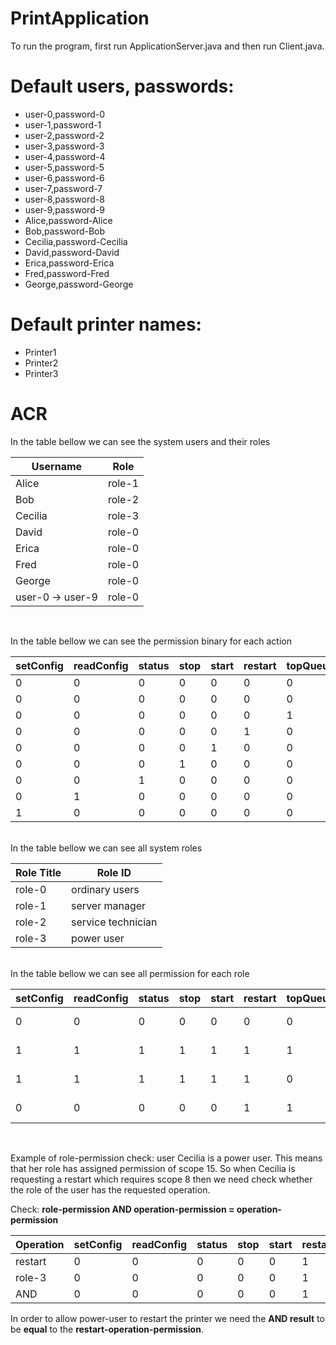 # PrintApplication

To run the program, first run ApplicationServer.java and then run Client.java.

# Default users, passwords:  

* user-0,password-0
* user-1,password-1
* user-2,password-2
* user-3,password-3
* user-4,password-4
* user-5,password-5
* user-6,password-6
* user-7,password-7
* user-8,password-8
* user-9,password-9
* Alice,password-Alice
* Bob,password-Bob
* Cecilia,password-Cecilia
* David,password-David
* Erica,password-Erica
* Fred,password-Fred
* George,password-George

# Default printer names:  

* Printer1
* Printer2
* Printer3

# ACR
In the table bellow we can see the system users and their roles

Username | Role 
--- | --- 
Alice | role-1 
Bob | role-2
Cecilia | role-3
David | role-0
Erica | role-0
Fred | role-0
George | role-0
user-0 -> user-9 | role-0
<br>

In the table bellow we can see the permission binary for each action

setConfig | readConfig | status | stop |start |  restart | topQueue | seeQueue | print | Decimal
--- | --- | --- | --- |--- |--- |--- |--- |--- | ---
0 | 0 | 0 | 0 | 0 | 0 | 0 | 0 | 1 | 1
0 | 0 | 0 | 0 | 0 | 0 | 0 | 1 | 0 | 2
0 | 0 | 0 | 0 | 0 | 0 | 1 | 0 | 0 | 4
0 | 0 | 0 | 0 | 0 | 1 | 0 | 0 | 0 | 8
0 | 0 | 0 | 0 | 1 | 0 | 0 | 0 | 0 | 16
0 | 0 | 0 | 1 | 0 | 0 | 0 | 0 | 0 | 32
0 | 0 | 1 | 0 | 0 | 0 | 0 | 0 | 0 | 64
0 | 1 | 0 | 0 | 0 | 0 | 0 | 0 | 0 | 128
1 | 0 | 0 | 0 | 0 | 0 | 0 | 0 | 0 | 256
<br>
In the table bellow we can see all system roles

Role Title | Role ID 
--- | --- |
role-0 | ordinary users 
role-1 | server manager 
role-2 | service technician
role-3 | power user 
<br>
In the table bellow we can see all permission for each role

setConfig | readConfig | status | stop | start | restart | topQueue | seeQueue | print | Roles | Decimal
--- | --- | --- | --- |--- |--- |--- |--- |--- | --- | ---
0 | 0 | 0 | 0 | 0 | 0 | 0 | 1 | 1 | role-0 | 3
1 | 1 | 1 | 1 | 1 | 1 | 1 | 1 | 1 | role-1 | 511
1 | 1 | 1 | 1 | 1 | 1 | 0 | 0 | 0 | role-2 | 504
0 | 0 | 0 | 0 | 0 | 1 | 1 | 1 | 1 | role-3 | 15
<br>

Example of role-permission check:
user Cecilia is a power user. This means that her role has assigned permission of scope 15. So when Cecilia is
requesting a restart which requires scope 8 then we need check whether the role of the user has the requested operation.

Check: <b>role-permission AND operation-permission = operation-permission</b>

Operation | setConfig | readConfig | status | stop | start | restart | topQueue | seeQueue | print 
--- |--- | --- | --- | --- |--- |--- |--- |--- |--- | 
restart | 0 | 0 | 0 | 0 | 0 | 1 | 0 | 0 | 0 
role-3 | 0 | 0 | 0 | 0 | 0 | 1 | 1 | 1 | 1
AND | 0 | 0 | 0 | 0 | 0 | 1 | 0 | 0 | 0 

In order to allow power-user to restart the printer we need the <b>AND result</b> to be <b>equal</b> to the <b>restart-operation-permission</b>.